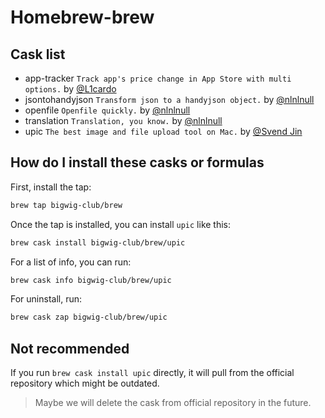 # Homebrew-brew

## Cask list

- app-tracker `Track app's price change in App Store with multi options.` by [@L1cardo](https://github.com/L1cardo)
- jsontohandyjson `Transform json to a handyjson object.` by [@nlnlnull](https://github.com/nlnlnull)
- openfile `Openfile quickly.` by [@nlnlnull](https://github.com/nlnlnull)
- translation `Translation, you know.` by [@nlnlnull](https://github.com/nlnlnull)
- upic `The best image and file upload tool on Mac.` by [@Svend Jin](https://github.com/gee1k)

## How do I install these casks or formulas

First, install the tap:

```sh
brew tap bigwig-club/brew
```

Once the tap is installed, you can install `upic` like this:

```sh
brew cask install bigwig-club/brew/upic
```

For a list of info, you can run:

```sh
brew cask info bigwig-club/brew/upic
```

For uninstall, run:

```sh
brew cask zap bigwig-club/brew/upic
```

## Not recommended

If you run `brew cask install upic` directly, it will pull from the official repository which might be outdated.

> Maybe we will delete the cask from official repository in the future.

